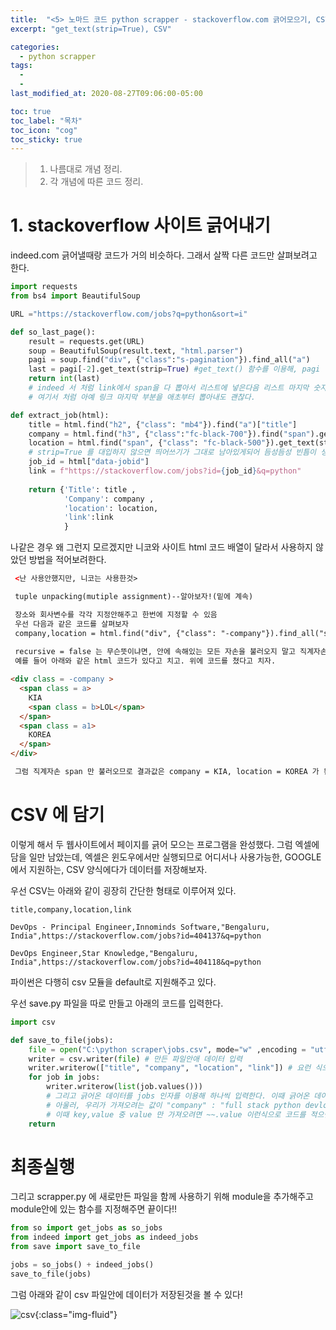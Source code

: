```yaml
---
title:  "<5> 노마드 코드 python scrapper - stackoverflow.com 긁어모으기, CSV안에 담기"
excerpt: "get_text(strip=True), CSV"

categories:
  - python scrapper
tags:
  - 
  - 
last_modified_at: 2020-08-27T09:06:00-05:00

toc: true
toc_label: "목차"
toc_icon: "cog"
toc_sticky: true
---
```


> 1. 나름대로 개념 정리.  
> 2. 각 개념에 따른 코드 정리.  


# 1. stackoverflow 사이트 긁어내기

indeed.com 긁어낼때랑 코드가 거의 비슷하다. 그래서 살짝 다른 코드만 살펴보려고 한다.

```python
import requests
from bs4 import BeautifulSoup

URL ="https://stackoverflow.com/jobs?q=python&sort=i"

def so_last_page():
    result = requests.get(URL)
    soup = BeautifulSoup(result.text, "html.parser")
    pagi = soup.find("div", {"class":"s-pagination"}).find_all("a")           
    last = pagi[-2].get_text(strip=True) #get_text() 함수를 이용해, pagi 안에 텍스트(페이지넘버)를 불러들이고 strip 해서 정리해줌.(이런식으로 strip=true를 인자로 사용가능)
    return int(last)
    # indeed 서 처럼 link에서 span을 다 뽑아서 리스트에 넣은다음 리스트 마지막 숫자만 뽑아내도 좋고
    # 여기서 처럼 아예 링크 마지막 부분을 애초부터 뽑아내도 괜찮다.

def extract_job(html):    
    title = html.find("h2", {"class": "mb4"}).find("a")["title"]
    company = html.find("h3", {"class":"fc-black-700"}).find("span").get_text(strip=True) 
    location = html.find("span", {"class": "fc-black-500"}).get_text(strip=True) 
    # strip=True 를 대입하지 않으면 띄어쓰기가 그대로 남아있게되어 듬성듬성 빈틈이 생긴다. 참고로 .string()/.strip() 함수로 태그안에 있는 텍스트만 깔끔하게 뽑아내려 했으나 get_text는 위의 함수와 incompatible 하기 때문에 사용하지 못했다.
    job_id = html["data-jobid"]
    link = f"https://stackoverflow.com/jobs?id={job_id}&q=python"
    
    return {'Title': title , 
            'Company': company , 
            'location': location, 
            'link':link
            }

```
나같은 경우 왜 그런지 모르겠지만 니코와 사이트 html 코드 배열이 달라서 사용하지 않았던 방법을 적어보려한다.

```html
 <난 사용안했지만, 니코는 사용한것>

 tuple unpacking(mutiple assignment)--알아보자!(밑에 계속)

 장소와 회사변수를 각각 지정안해주고 한번에 지정할 수 있음
 우선 다음과 같은 코드를 살펴보자
 company,location = html.find("div", {"class": "-company"}).find_all("span",recursive=False)
 
 recursive = false 는 무슨뜻이냐면, 안에 속해있는 모든 자손을 불러오지 말고 직계자손만, first level 만 불러옴!
 예를 들어 아래와 같은 html 코드가 있다고 치고. 위에 코드를 쳤다고 치자.

<div class = -company >
  <span class = a>
    KIA
    <span class = b>LOL</span>
  </span> 
  <span class = a1>
    KOREA
  </span>
</div>

 그럼 직계자손 span 만 불러오므로 결과값은 company = KIA, location = KOREA 가 된다.
```


# CSV 에 담기

이렇게 해서 두 웹사이트에서 페이지를 긁어 모으는 프로그램을 완성했다. 그럼 엑셀에 담을 일만 남았는데, 엑셀은 윈도우에서만 실행되므로 어디서나 사용가능한, GOOGLE에서 지원하는, CSV 양식에다가 데이터를 저장해보자.  

우선 CSV는 아래와 같이 굉장히 간단한 형태로 이루어져 있다.

```
title,company,location,link

DevOps - Principal Engineer,Innominds Software,"Bengaluru, India",https://stackoverflow.com/jobs?id=404137&q=python

DevOps Engineer,Star Knowledge,"Bengaluru, India",https://stackoverflow.com/jobs?id=404118&q=python

```

파이썬은 다행히 csv 모듈을 default로 지원해주고 있다.

우선 save.py 파일을 따로 만들고 아래의 코드를 입력한다.

```python
import csv

def save_to_file(jobs):
    file = open("C:\python scraper\jobs.csv", mode="w" ,encoding = "utf-8-sig") # 파일 이름이 없으면 자동으로 파일 생성. 그리고 일본어,중국어 때문에 파일이 깨진다면 -sig를 encoding에 추가!
    writer = csv.writer(file) # 만든 파일안애 데이터 입력
    writer.writerow(["title", "company", "location", "link"]) # 요런 식으로
    for job in jobs:
        writer.writerow(list(job.values())) 
        # 그리고 긁어온 데이터를 jobs 인자를 이용해 하나씩 입력한다. 이때 긁어온 데이터들이 list 안에 들어있으므로 list를 입력해준다
        # 아울러, 우리가 가져오려는 값이 "company" : "full stack python devloper" 라고 되어있다 
        # 이때 key,value 중 value 만 가져오려면 ~~.value 이런식으로 코드를 적으면 된다.    
    return

```

# 최종실행

그리고 scrapper.py 에 새로만든 파일을 함께 사용하기 위해 module을 추가해주고 module안에 있는 함수를 지정해주면 끝이다!!

```python
from so import get_jobs as so_jobs
from indeed import get_jobs as indeed_jobs
from save import save_to_file

jobs = so_jobs() + indeed_jobs()
save_to_file(jobs)

```
그럼 아래와 같이 csv 파일안에 데이터가 저장된것을 볼 수 있다!

![csv](https://yeonghunko.github.io/assets/img/scrap/csv.png){:class="img-fluid"}

